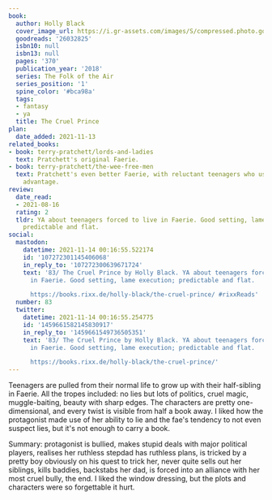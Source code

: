```yaml
---
book:
  author: Holly Black
  cover_image_url: https://i.gr-assets.com/images/S/compressed.photo.goodreads.com/books/1574535986l/26032825._SY475_.jpg
  goodreads: '26032825'
  isbn10: null
  isbn13: null
  pages: '370'
  publication_year: '2018'
  series: The Folk of the Air
  series_position: '1'
  spine_color: '#bca98a'
  tags:
  - fantasy
  - ya
  title: The Cruel Prince
plan:
  date_added: 2021-11-13
related_books:
- book: terry-pratchett/lords-and-ladies
  text: Pratchett's original Faerie.
- book: terry-pratchett/the-wee-free-men
  text: Pratchett's even better Faerie, with reluctant teenagers who use lies to their
    advantage.
review:
  date_read:
  - 2021-08-16
  rating: 2
  tldr: YA about teenagers forced to live in Faerie. Good setting, lame execution;
    predictable and flat.
social:
  mastodon:
    datetime: 2021-11-14 00:16:55.522174
    id: '107272301145406068'
    in_reply_to: '107272300639671724'
    text: '83/ The Cruel Prince by Holly Black. YA about teenagers forced to live
      in Faerie. Good setting, lame execution; predictable and flat.

      https://books.rixx.de/holly-black/the-cruel-prince/ #rixxReads'
  number: 83
  twitter:
    datetime: 2021-11-14 00:16:55.254775
    id: '1459661582145830917'
    in_reply_to: '1459661549736505351'
    text: '83/ The Cruel Prince by Holly Black. YA about teenagers forced to live
      in Faerie. Good setting, lame execution; predictable and flat.

      https://books.rixx.de/holly-black/the-cruel-prince/'
---
```


Teenagers are pulled from their normal life to grow up with their half-sibling in Faerie. All the tropes included: no
lies but lots of politics, cruel magic, muggle-baiting, beauty with sharp edges. The characters are pretty
one-dimensional, and every twist is visible from half a book away. I liked how the protagonist made use of her ability
to lie and the fae's tendency to not even suspect lies, but it's not enough to carry a book.

Summary: protagonist is bullied, makes stupid deals with major political players, realises her ruthless stepdad has
ruthless plans, is tricked by a pretty boy obviously on his quest to trick her, never quite sells out her siblings,
kills baddies, backstabs her dad, is forced into an alliance with her most cruel bully, the end. I liked the window
dressing, but the plots and characters were so forgettable it hurt.
